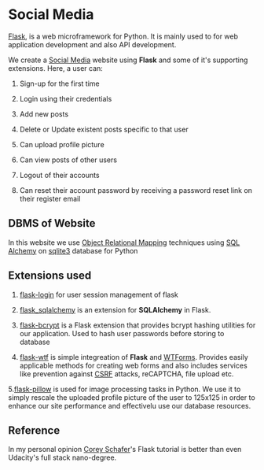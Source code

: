 # Social Media

[Flask](http://flask.pocoo.org/docs/1.0/), is a web microframework for Python. It is mainly used to for web application development and also API development.

We create a [Social Media](https://en.wikipedia.org/wiki/Social_media) website using **Flask** and some of it's supporting extensions. Here, a user can:


1. Sign-up for the first time

2. Login using their credentials

3. Add new posts

4. Delete or Update existent posts specific to that user

5. Can upload profile picture

6. Can view posts of other users

7. Logout of their accounts

8. Can reset their account password by receiving a password reset link on their register email



## DBMS of Website

In this website we use [Object Relational Mapping](https://searchwindevelopment.techtarget.com/definition/object-relational-mapping) techniques using [SQL Alchemy](https://www.sqlalchemy.org/) on [sqlite3](https://docs.python.org/2/library/sqlite3.html) database for Python



## Extensions used


1. [flask-login](https://flask-login.readthedocs.io/en/latest/) for user session management of flask

2. [flask_sqlalchemy](https://flask-sqlalchemy.palletsprojects.com/en/2.x/quickstart/#a-minimal-application) is an extension for **SQLAlchemy** in Flask.

3. [flask-bcrypt](https://flask-bcrypt.readthedocs.io/en/latest/) is a Flask extension that provides bcrypt hashing utilities for our application. Used to hash user passwords before storing to database

4. [flask-wtf](https://flask-wtf.readthedocs.io/en/stable/) is simple integreation of **Flask** and [WTForms](https://wtforms.readthedocs.io/en/stable/). Provides easily applicable methods for creating web forms and also includes services like prevention against [CSRF](https://www.owasp.org/index.php/Cross-Site_Request_Forgery_(CSRF)) attacks, reCAPTCHA, file upload etc.

5.[flask-pillow](https://auth0.com/blog/image-processing-in-python-with-pillow/) is used for image processing tasks in Python. We use it to simply rescale the uploaded profile picture of the user to 125x125 in order to enhance our site performance and effectivelu use our database resources.


## Reference

In my personal opinion [Corey Schafer](https://coreyms.com/development/python/python-flask-tutorials-full-series)'s Flask tutorial is better than even Udacity's full stack nano-degree.
